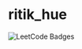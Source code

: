 # ritik_hue
<img src="https://leetcode-badge-showcase.vercel.app/api?username={ritiksingh12}" alt="LeetCode Badges"/>


